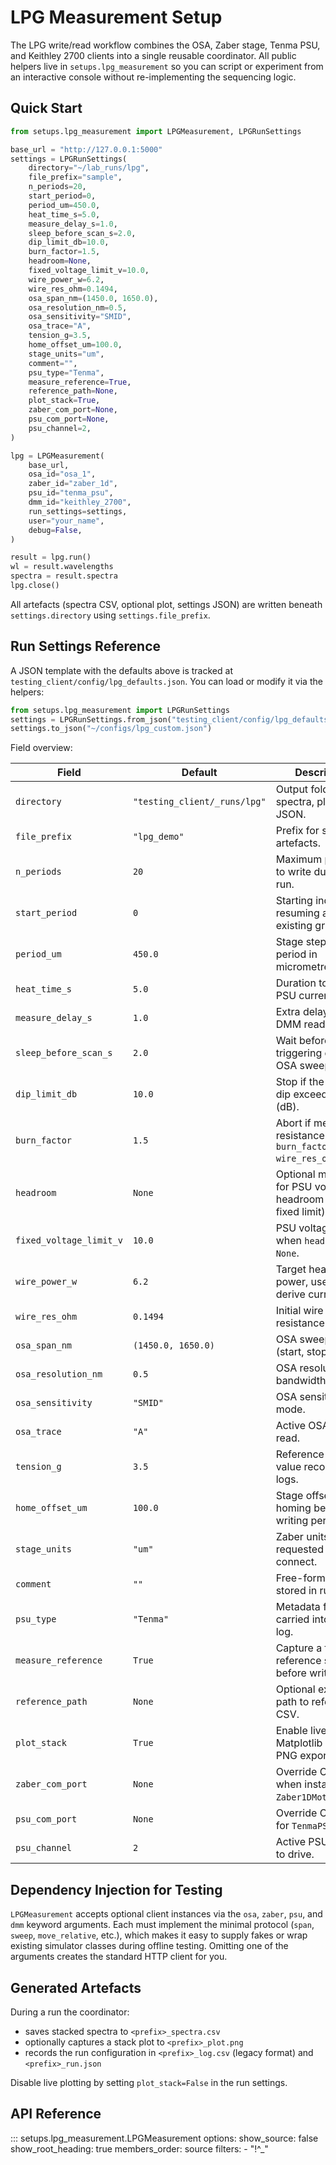 # LPG Measurement Setup

The LPG write/read workflow combines the OSA, Zaber stage, Tenma PSU, and
Keithley 2700 clients into a single reusable coordinator. All public helpers
live in `setups.lpg_measurement` so you can script or experiment from an
interactive console without re-implementing the sequencing logic.

## Quick Start

```python
from setups.lpg_measurement import LPGMeasurement, LPGRunSettings

base_url = "http://127.0.0.1:5000"
settings = LPGRunSettings(
    directory="~/lab_runs/lpg",
    file_prefix="sample",
    n_periods=20,
    start_period=0,
    period_um=450.0,
    heat_time_s=5.0,
    measure_delay_s=1.0,
    sleep_before_scan_s=2.0,
    dip_limit_db=10.0,
    burn_factor=1.5,
    headroom=None,
    fixed_voltage_limit_v=10.0,
    wire_power_w=6.2,
    wire_res_ohm=0.1494,
    osa_span_nm=(1450.0, 1650.0),
    osa_resolution_nm=0.5,
    osa_sensitivity="SMID",
    osa_trace="A",
    tension_g=3.5,
    home_offset_um=100.0,
    stage_units="um",
    comment="",
    psu_type="Tenma",
    measure_reference=True,
    reference_path=None,
    plot_stack=True,
    zaber_com_port=None,
    psu_com_port=None,
    psu_channel=2,
)

lpg = LPGMeasurement(
    base_url,
    osa_id="osa_1",
    zaber_id="zaber_1d",
    psu_id="tenma_psu",
    dmm_id="keithley_2700",
    run_settings=settings,
    user="your_name",
    debug=False,
)

result = lpg.run()
wl = result.wavelengths
spectra = result.spectra
lpg.close()
```

All artefacts (spectra CSV, optional plot, settings JSON) are written beneath
`settings.directory` using `settings.file_prefix`.

## Run Settings Reference

A JSON template with the defaults above is tracked at
`testing_client/config/lpg_defaults.json`. You can load or modify it via the
helpers:

```python
from setups.lpg_measurement import LPGRunSettings
settings = LPGRunSettings.from_json("testing_client/config/lpg_defaults.json")
settings.to_json("~/configs/lpg_custom.json")
```

Field overview:

| Field | Default | Description |
| --- | --- | --- |
| `directory` | `"testing_client/_runs/lpg"` | Output folder for spectra, plots, logs, JSON. |
| `file_prefix` | `"lpg_demo"` | Prefix for saved artefacts. |
| `n_periods` | `20` | Maximum periods to write during the run. |
| `start_period` | `0` | Starting index when resuming an existing grating. |
| `period_um` | `450.0` | Stage step per period in micrometres. |
| `heat_time_s` | `5.0` | Duration to hold PSU current. |
| `measure_delay_s` | `1.0` | Extra delay before DMM reading. |
| `sleep_before_scan_s` | `2.0` | Wait before triggering each OSA sweep. |
| `dip_limit_db` | `10.0` | Stop if the spectral dip exceeds this (dB). |
| `burn_factor` | `1.5` | Abort if measured resistance > `burn_factor * wire_res_ohm`. |
| `headroom` | `None` | Optional multiplier for PSU voltage headroom (None → fixed limit). |
| `fixed_voltage_limit_v` | `10.0` | PSU voltage ceiling when `headroom` is `None`. |
| `wire_power_w` | `6.2` | Target heating power, used to derive current. |
| `wire_res_ohm` | `0.1494` | Initial wire resistance estimate. |
| `osa_span_nm` | `(1450.0, 1650.0)` | OSA sweep span (start, stop). |
| `osa_resolution_nm` | `0.5` | OSA resolution bandwidth in nm. |
| `osa_sensitivity` | `"SMID"` | OSA sensitivity mode. |
| `osa_trace` | `"A"` | Active OSA trace to read. |
| `tension_g` | `3.5` | Reference tension value recorded in logs. |
| `home_offset_um` | `100.0` | Stage offset after homing before writing period 0. |
| `stage_units` | `"um"` | Zaber units requested on connect. |
| `comment` | `""` | Free-form note stored in run logs. |
| `psu_type` | `"Tenma"` | Metadata field carried into CSV log. |
| `measure_reference` | `True` | Capture a fresh reference spectrum before writing. |
| `reference_path` | `None` | Optional explicit path to reference CSV. |
| `plot_stack` | `True` | Enable live Matplotlib plot and PNG export. |
| `zaber_com_port` | `None` | Override COM port when instantiating `Zaber1DMotorClient`. |
| `psu_com_port` | `None` | Override COM port for `TenmaPSUClient`. |
| `psu_channel` | `2` | Active PSU channel to drive. |

## Dependency Injection for Testing

`LPGMeasurement` accepts optional client instances via the `osa`, `zaber`,
`psu`, and `dmm` keyword arguments. Each must implement the minimal protocol
(`span`, `sweep`, `move_relative`, etc.), which makes it easy to supply fakes or
wrap existing simulator classes during offline testing. Omitting one of the
arguments creates the standard HTTP client for you.

## Generated Artefacts

During a run the coordinator:

- saves stacked spectra to `<prefix>_spectra.csv`
- optionally captures a stack plot to `<prefix>_plot.png`
- records the run configuration in `<prefix>_log.csv` (legacy format) and
  `<prefix>_run.json`

Disable live plotting by setting `plot_stack=False` in the run settings.
## API Reference

::: setups.lpg_measurement.LPGMeasurement
    options:
      show_source: false
      show_root_heading: true
      members_order: source
      filters:
        - "!^_"
